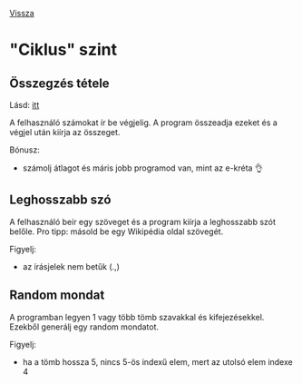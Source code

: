 [Vissza](../README.md)

# "Ciklus" szint

## Összegzés tétele

Lásd: [itt](T.md)

A felhasználó számokat ír be végjelig.
A program összeadja ezeket és a végjel után kiírja az összeget.

Bónusz:
- számolj átlagot és máris jobb programod van, mint az e-kréta :ok_hand:

## Leghosszabb szó

A felhasználó beír egy szöveget és a program kiírja a leghosszabb szót belőle. Pro tipp: másold be egy Wikipédia oldal szövegét.

Figyelj:
- az írásjelek nem betűk (.,)

## Random mondat

A programban legyen 1 vagy több tömb szavakkal és kifejezésekkel. Ezekből generálj egy random mondatot.

Figyelj:
- ha a tömb hossza 5, nincs 5-ös indexű elem, mert az utolsó elem indexe 4